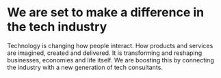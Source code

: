 # We are set to make a difference in the tech industry

Technology is changing how people interact. How products and services are imagined, created and delivered. It is transforming and reshaping businesses, economies and life itself. We are boosting this by connecting the industry with a new generation of tech consultants.
